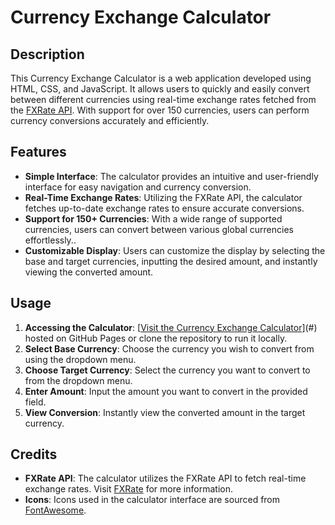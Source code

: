 # Currency Exchange Calculator

## Description
This Currency Exchange Calculator is a web application developed using HTML, CSS, and JavaScript. It allows users to quickly and easily convert between different currencies using real-time exchange rates fetched from the [FXRate API](https://fxrate.net/). With support for over 150 currencies, users can perform currency conversions accurately and efficiently.

## Features
- **Simple Interface**: The calculator provides an intuitive and user-friendly interface for easy navigation and currency conversion.
- **Real-Time Exchange Rates**: Utilizing the FXRate API, the calculator fetches up-to-date exchange rates to ensure accurate conversions.
- **Support for 150+ Currencies**: With a wide range of supported currencies, users can convert between various global currencies effortlessly..
- **Customizable Display**: Users can customize the display by selecting the base and target currencies, inputting the desired amount, and instantly viewing the converted amount.

## Usage
1. **Accessing the Calculator**: [[Visit the Currency Exchange Calculator](https://cogitosnippet.github.io/Currency-Exchange-Calculator/)](#) hosted on GitHub Pages or clone the repository to run it locally.
2. **Select Base Currency**: Choose the currency you wish to convert from using the dropdown menu.
3. **Choose Target Currency**: Select the currency you want to convert to from the dropdown menu.
4. **Enter Amount**: Input the amount you want to convert in the provided field.
5. **View Conversion**: Instantly view the converted amount in the target currency.


## Credits
- **FXRate API**: The calculator utilizes the FXRate API to fetch real-time exchange rates. Visit [FXRate](https://fxrate.net/) for more information.
- **Icons**: Icons used in the calculator interface are sourced from [FontAwesome](https://fontawesome.com/).
